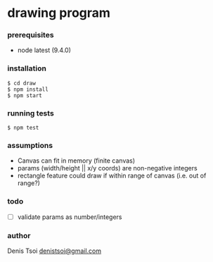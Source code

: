 # drawing program

### prerequisites

- node latest (9.4.0)  

### installation

    $ cd draw
    $ npm install
    $ npm start

### running tests

    $ npm test

### assumptions

- Canvas can fit in memory (finite canvas)
- params (width/height || x/y coords) are non-negative integers
- rectangle feature could draw if within range of canvas (i.e. out of range?)

### todo

- [ ] validate params as number/integers


### author

Denis Tsoi <denistsoi@gmail.com>  